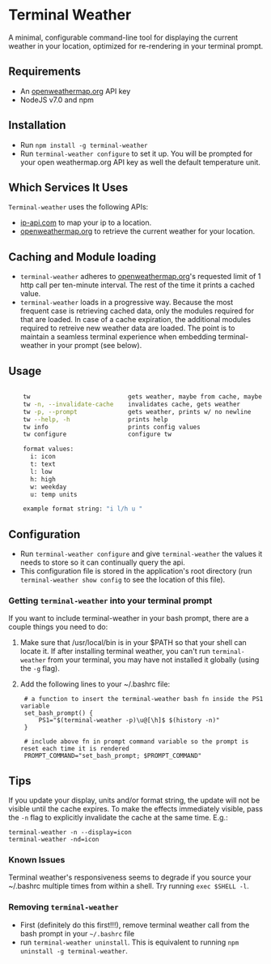 # Terminal Weather

A minimal, configurable command-line tool for displaying the current weather in your location, optimized for re-rendering in your terminal prompt.

## Requirements

+ An [openweathermap.org](http://openweathermap.org) API key
+ NodeJS v7.0 and npm

## Installation

+ Run `npm install -g terminal-weather`
+ Run `terminal-weather configure` to set it up. You will be prompted for your open weathermap.org API key as well the default temperature unit.

## Which Services It Uses

`Terminal-weather` uses the following APIs:

+ [ip-api.com](http://ip-api.com) to map your ip to a location.
+ [openweathermap.org](http://openweathermap.org) to retrieve the current weather for your location.

## Caching and Module loading

+ `terminal-weather` adheres to [openweathermap.org](http://openweathermap.org)'s requested limit of 1 http call per ten-minute interval. The rest of the time it prints a cached value. 
+ `terminal-weather` loads in a progressive way. Because the most frequent case is retrieving cached data, only the modules required for that are loaded.  In case of a cache expiration, the additional modules required to retreive new weather data are loaded. The point is to maintain a seamless terminal experience when embedding terminal-weather in your prompt (see below). 

## Usage

````bash

    tw                           gets weather, maybe from cache, maybe from owm
    tw -n, --invalidate-cache    invalidates cache, gets weather
    tw -p, --prompt              gets weather, prints w/ no newline
    tw --help, -h                prints help
    tw info                      prints config values
    tw configure                 configure tw

    format values:
      i: icon
      t: text
      l: low
      h: high
      w: weekday
      u: temp units

    example format string: "i l/h u "

````
## Configuration

+ Run `terminal-weather configure` and give `terminal-weather` the values it needs to store so it can continually query the api.
+ This configuration file is stored in the application's root directory (run `terminal-weather show config` to see the location of this file).

### Getting `terminal-weather` into your terminal prompt

If you want to include terminal-weather in your bash prompt, there are a couple things you need to do:

1. Make sure that /usr/local/bin is in your $PATH so that your shell can locate it. If after installing terminal weather, you can't run `terminal-weather` from your terminal, you may have not installed it globally (using the `-g` flag). 

2. Add the following lines to your ~/.bashrc file:

        # a function to insert the terminal-weather bash fn inside the PS1 variable
        set_bash_prompt() {
            PS1="$(terminal-weather -p)\u@[\h]$ $(history -n)"
        }

        # include above fn in prompt command variable so the prompt is reset each time it is rendered
        PROMPT_COMMAND="set_bash_prompt; $PROMPT_COMMAND"

## Tips

If you update your display, units and/or format string, the update will not be visible until the cache expires. To make the effects immediately visible, pass the `-n` flag to explicitly invalidate the cache at the same time. E.g.: 

    terminal-weather -n --display=icon
    terminal-weather -nd=icon 

### Known Issues

Terminal weather's responsiveness seems to degrade if you source your ~/.bashrc multiple times from within a shell. Try running `exec $SHELL -l`. 

### Removing `terminal-weather` 

+ First (definitely do this first!!!), remove terminal weather call from the bash prompt in your `~/.bashrc` file 
+ run `terminal-weather uninstall`.  This is equivalent to running `npm uninstall -g terminal-weather`.

